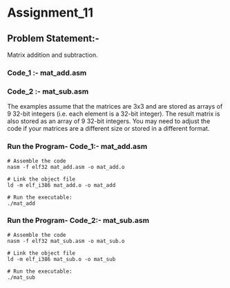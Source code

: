 
# Assignment_11

## Problem Statement:-

Matrix addition and subtraction.


### Code_1 :- mat_add.asm
### Code_2 :- mat_sub.asm

The examples assume that the matrices are 3x3 and are stored as arrays of 9 32-bit integers (i.e. each element is a 32-bit integer). 
The result matrix is also stored as an array of 9 32-bit integers. You may need to adjust the code if your matrices are a different size
or stored in a different format.

### Run the Program- Code_1:-  mat_add.asm

	# Assemble the code
	nasm -f elf32 mat_add.asm -o mat_add.o

	# Link the object file
	ld -m elf_i386 mat_add.o -o mat_add

	# Run the executable:
	./mat_add
	

### Run the Program- Code_2:-  mat_sub.asm

	# Assemble the code
	nasm -f elf32 mat_sub.asm -o mat_sub.o

	# Link the object file
	ld -m elf_i386 mat_sub.o -o mat_sub

	# Run the executable:
	./mat_sub

